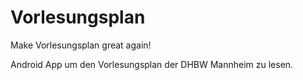 # Vorlesungsplan
Make Vorlesungsplan great again!

Android App um den Vorlesungsplan der DHBW Mannheim zu lesen.
